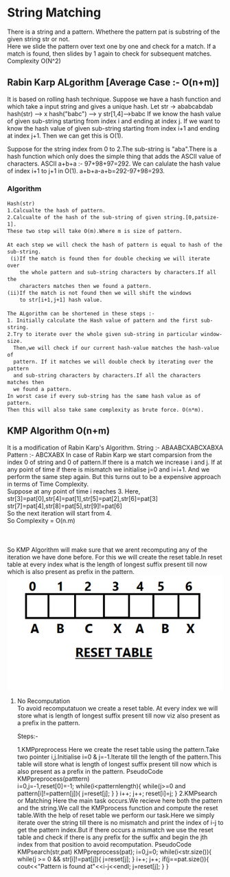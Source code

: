 # String Matching
There is a string and a pattern. Whethere the pattern pat is substring of the given string str or not. <br>
Here we slide the pattern over text one by one and check for a match. If a match is found, then slides by 1 again to check for subsequent matches.
Complexity O(N^2)
## Rabin Karp ALgorithm [Average Case :- O(n+m)]
It is based on rolling hash technique. Suppose we have a hash function and
which take a input string and gives a unique hash.
Let 
   str -> ababcabdab
   hash(str) --> x
   hash("babc") --> y
   str[1,4]-->babc
   If we know the hash value of given sub-string starting from index i and ending 
   at index j.
   If we want to know the hash value of given sub-string starting from index i+1 and ending 
   at index j+1. Then we can get this is O(1).
   
   Suppose for the string index from 0 to 2.The sub-string is "aba".There is a
   hash function which only does the simple thing that adds the ASCII value of
   characters. ASCII a+b+a :- 97+98+97=292.
                                          We can calulate the hash value of 
    index i+1 to j+1 in O(1). a+b+a-a+b=292-97+98=293.
    
   ### Algorithm
    
    Hash(str)
    1.Calcualte the hash of pattern.
    2.Calcualte of the hash of the sub-string of given string.[0,patsize-1].
    These two step will take O(m).Where m is size of pattern.
    
    At each step we will check the hash of pattern is equal to hash of the
    sub-string. 
     (i)If the match is found then for double checking we will iterate over
        the whole pattern and sub-string characters by characters.If all the 
        characters matches then we found a pattern.
    (ii)If the match is not found then we will shift the windows
        to str[i+1,j+1] hash value.
        
    The ALgorithm can be shortened in these steps :-
    1. Initially calculate the Hash value of pattern and the first sub-string.
    2.Try to iterate over the whole given sub-string in particular window-size.
      Then,we will check if our current hash-value matches the hash-value of 
      pattern. If it matches we will double check by iterating over the pattern
      and sub-string characters by characters.If all the characters matches then
      we found a pattern.
    In worst case if every sub-string has the same hash value as of pattern.
    Then this will also take same complexity as brute force. O(n*m).


## KMP Algorithm O(n+m)
It is a modification of Rabin Karp's Algorithm.
String :- ABAABCXABCXABXA
Pattern :- ABCXABX
In case of Rabin Karp we start comparsion from the index 0 of string and 0 of pattern.If there is 
a match we increase i and j. If at any point of time if there is mismatch we initialise j=0 and 
i=i+1. And we perform the same step again. But this turns out to be a expensive approach in terms
of Time Complexity.<br>
                   Suppose at any point of time i reaches 3. Here,<br>
                    str[3]=pat[0],str[4]=pat[1],str[5]=pat[2],str[6]=pat[3]<br>
                    str[7]=pat[4],str[8]=pat[5],str[9]!=pat[6]<br>
                    So the next iteration will start from 4. <br>
                    So Complexity = O(n.m)<br><br>
<br>                    
So KMP Algorithm will make sure that we arent recomputing any of the iteration we have done before.
For this we will create the reset table.In reset table at every index what is the length of longest
suffix present till now which is also present as prefix in the pattern.<br>
![](KMP.png)<br>
1. No Recomputation<br>
To avoid recomputatuon we create a reset table.
At every index we will store what is length of longest suffix present till now viz also present 
as a prefix in the pattern.<br>

   Steps:- <br>
      
      1.KMPpreprocess
         Here we create the reset table using the pattern.Take two pointer i,j.Initialise i=0 & j=-1.Iterate
         till the length of the pattern.This table will store what is length of longest suffix present till now which is
         also present as a prefix in the pattern.
         PseudoCode
               KMPpreprocess(patttern)	
             i=0,j=-1,reset[0]=-1;
             while(i<patternlength){
               while(j>=0 and pattern[i]!=pattern[j]){
                  j=reset[j];
               }
             }
             i++;
             j++;
             reset[i]=j;
             }
       2.KMPsearch or Matching
         Here the main task occurs.We recieve here both the pattern and the string.We call the KMPprocess function and 
         compute the reset table.With the help of reset table we perform our task.Here we simply iterate over the string
         till there is no mismatch and print the index of i-j to get the pattern index.But if there occurs a mismatch we
         use the reset table and check if there is any prefix for the suffix and begin the jth index from that position 
         to avoid recomputation.
           PseudoCode
              KMPsearch(str,pat)
             KMPpreprocess(pat);
               i=0,j=0;
                    while(i<str.size()){
                     while(j >= 0 && str[i]!=pat[j]){
                           j=reset[j];
                     }
                     i++;
                  j++;
                     if(j==pat.size()){
                      cout<<"Pattern is found at"<<i-j<<endl;
                      j=reset[j];
                          }
               }



